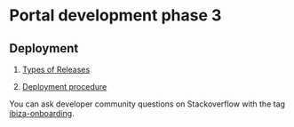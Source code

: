 # Portal development phase 3

## Deployment

1. [Types of Releases](portalfx-extensions-developmentPhases.md)
 
1. [Deployment procedure](portalfx-extensions-onboarding3-deployment-procedure.md)

You can ask developer community questions on Stackoverflow with the tag [ibiza-onboarding](https://stackoverflow.microsoft.com/questions/tagged/ibiza-onboarding).